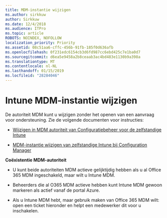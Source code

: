 ```yaml
---
title: MDM-instantie wijzigen
ms.author: sirkkuw
author: Sirkkuw
ms.date: 12/4/2018
ms.audience: ITPro
ms.topic: article
ROBOTS: NOINDEX, NOFOLLOW
localization_priority: Priority
ms.assetid: 08c51aa6-cffc-456b-91fb-185f0d636afb
ms.openlocfilehash: 0f231edc6154cb3d6fd987cc6ebd425c7e1ba0d7
ms.sourcegitcommit: d6ea5e9458a2b8ceaab3ac4bd483e1130b9a398a
ms.translationtype: MT
ms.contentlocale: nl-NL
ms.lasthandoff: 01/15/2019
ms.locfileid: "28284046"
---
```

# <a name="change-intune-mdm-authority"></a>Intune MDM-instantie wijzigen

De autoriteit MDM kunt u wijzigen zonder het openen van een aanvraag voor ondersteuning. Zie de volgende documenten voor instructies:
  
- [Wijzigen in MDM autoriteit van Configuratiebeheer voor de zelfstandige Intune](https://docs.microsoft.com/sccm/mdm/deploy-use/migrate-change-mdm-authority)
    
- [MDM-instantie wijzigen van zelfstandige Intune bij Configuration Manager](https://docs.microsoft.com/sccm/mdm/deploy-use/change-mdm-authority)
    
 **Coëxistentie MDM-autoriteit**
  
- U kunt beide autoriteiten MDM actieve gelijktijdig hebben als u al Office 365 MDM ingeschakeld, maar wilt u Intune MDM.
    
- Beheerders die al O365 MDM actieve hebben kunt Intune MDM gewoon markeren als actief vanaf de portal Azure.
    
- Als u Intune MDM hebt, maar gebruik maken van Office 365 MDM wilt: open een ticket hieronder en helpt een medewerker dit voor u inschakelen.
    

